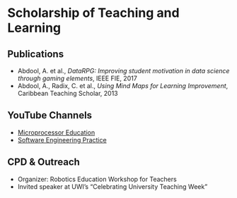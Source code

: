 # Scholarship of Teaching and Learning

## Publications
- Abdool, A. et al., *DataRPG: Improving student motivation in data science through gaming elements*, IEEE FIE, 2017
- Abdool, A., Radix, C. et al., *Using Mind Maps for Learning Improvement*, Caribbean Teaching Scholar, 2013

## YouTube Channels
- [Microprocessor Education](https://www.youtube.com/@azimabdool)
- [Software Engineering Practice](https://www.youtube.com/@azimabdool)

## CPD & Outreach
- Organizer: Robotics Education Workshop for Teachers
- Invited speaker at UWI’s “Celebrating University Teaching Week”
